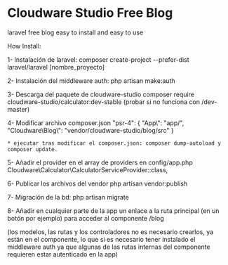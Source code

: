 # Cloudware Studio Free Blog

laravel free blog easy to install and easy to use

How Install:

1- Instalación de laravel:
	composer create-project --prefer-dist laravel/laravel [nombre_proyecto]

2- Instalación del middleware auth:
	php artisan make:auth

3- Descarga del paquete de cloudware-studio
	composer require cloudware-studio/calculator:dev-stable  (probar si no funciona con /dev-master)

4- Modificar archivo composer.json
	 "psr-4": {
            	"App\\": "app/",
	            "Cloudware\\Blog\\": "vendor/cloudware-studio/blog/src"
        		}

	* ejecutar tras modificar el composer.json: composer dump-autoload y composer update.

5- Añadir el provider en el array de providers en config/app.php
	Cloudware\Calculator\CalculatorServiceProvider::class,

6- Publicar los archivos del vendor
	php artisan vendor:publish

7-  Migración de la bd:
	php artisan migrate

8- Añadir en cualquier parte de la app un enlace a la ruta principal (en un botón por ejemplo) para acceder al componente
	/blog

(los modelos, las rutas y los controladores no es necesario crearlos, ya están en el componente, lo que si es necesario tener instalado el middleware auth ya que algunas de las rutas internas del componente requieren estar autenticado en la app) 
